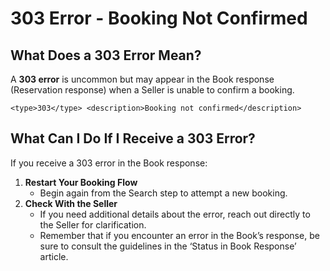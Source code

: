 ﻿---
sidebar_position: 15
---

# 303 Error - Booking Not Confirmed

## What Does a 303 Error Mean?
A **303 error** is uncommon but may appear in the Book response (Reservation response) when a Seller is unable to confirm a booking.

```
<type>303</type> <description>Booking not confirmed</description>
```

## What Can I Do If I Receive a 303 Error?
If you receive a 303 error in the Book response:
1. **Restart Your Booking Flow**
   - Begin again from the Search step to attempt a new booking.
2. **Check With the Seller**
   - If you need additional details about the error, reach out directly to the Seller for clarification.
   - Remember that if you encounter an error in the Book’s response, be sure to consult the guidelines in the ‘Status in Book Response’ article.
